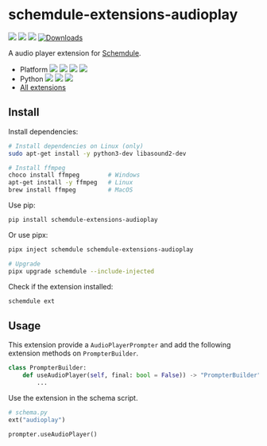 # schemdule-extensions-audioplay

![](https://github.com/StardustDL/schemdule/workflows/CI/badge.svg) ![](https://img.shields.io/github/license/StardustDL/schemdule.svg) [![](https://img.shields.io/pypi/v/schemdule-extensions-audioplay.svg?logo=pypi)](https://pypi.org/project/schemdule-extensions-audioplay/) [![Downloads](https://pepy.tech/badge/schemdule-extensions-audioplay)](https://pepy.tech/project/schemdule-extensions-audioplay)

A audio player extension for 
[Schemdule](https://github.com/StardustDL/schemdule).

- Platform ![](https://img.shields.io/badge/Linux-yes-success?logo=linux) ![](https://img.shields.io/badge/Windows-yes-success?logo=windows) ![](https://img.shields.io/badge/MacOS-yes-success?logo=apple) ![](https://img.shields.io/badge/BSD-yes-success?logo=freebsd)
- Python ![](https://img.shields.io/pypi/implementation/schemdule-extensions-audioplay.svg?logo=pypi) ![](https://img.shields.io/pypi/pyversions/schemdule-extensions-audioplay.svg?logo=pypi) ![](https://img.shields.io/pypi/wheel/schemdule-extensions-audioplay.svg?logo=pypi)
- [All extensions](https://pypi.org/search/?q=schemdule)

## Install

Install dependencies:

```sh
# Install dependencies on Linux (only)
sudo apt-get install -y python3-dev libasound2-dev

# Install ffmpeg
choco install ffmpeg        # Windows
apt-get install -y ffmpeg   # Linux
brew install ffmpeg         # MacOS
```

Use pip:

```sh
pip install schemdule-extensions-audioplay
```

Or use pipx:

```sh
pipx inject schemdule schemdule-extensions-audioplay

# Upgrade
pipx upgrade schemdule --include-injected
```

Check if the extension installed:

```sh
schemdule ext
```

## Usage

This extension provide a `AudioPlayerPrompter` and add the following extension methods on `PrompterBuilder`.

```python
class PrompterBuilder:
    def useAudioPlayer(self, final: bool = False)) -> "PrompterBuilder":
        ...
```

Use the extension in the schema script.

```python
# schema.py
ext("audioplay")

prompter.useAudioPlayer()
```

